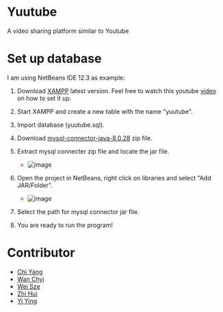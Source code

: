 # Yuutube
A video sharing platform similar to Youtube

# Set up database 
I am using NetBeans IDE 12.3 as example:
1. Download [XAMPP](https://www.apachefriends.org/index.html) latest version. Feel free to watch this youtube [video](https://www.youtube.com/watch?v=lL_aols7Yl4) on how to set it up.
2. Start XAMPP and create a new table with the name "yuutube".
3. Import database (yuutube.sql).
4. Download [mysql-connector-java-8.0.28](https://dev.mysql.com/downloads/connector/j/?os=26) zip file.
5. Extract mysql connecter zip file and locate the jar file. 
   * ![image](https://user-images.githubusercontent.com/76896343/158032309-a5b7cbf9-87b4-4a5c-b509-690cbb1e8229.png)
   
7. Open the project in NetBeans, right click on libraries and select "Add JAR/Folder".
   * ![image](https://user-images.githubusercontent.com/76896343/158032433-bb666ba3-0910-49a8-9123-7eb114c6697d.png)
   
8. Select the path for mysql connector jar file.
9. You are ready to run the program!

# Contributor
   - [Chi Yang](https://github.com/richiephang)
   - [Wan Chyi](https://github.com/wchyi1126)
   - [Wei Sze](https://github.com/weisze-yo)
   - [Zhi Hui](https://github.com/zhihui218)
   - [Yi Ying](https://github.com/yiying305)




      

